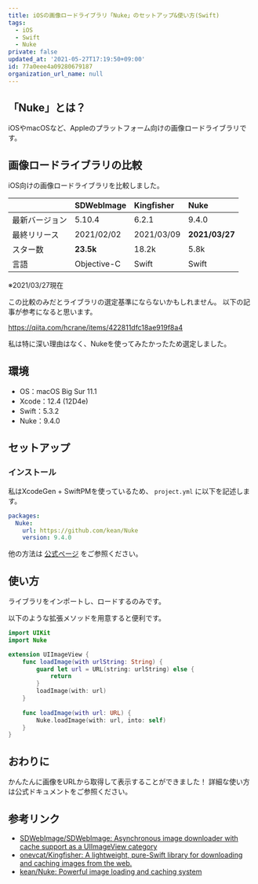 ```yaml
---
title: iOSの画像ロードライブラリ「Nuke」のセットアップ&使い方(Swift)
tags:
  - iOS
  - Swift
  - Nuke
private: false
updated_at: '2021-05-27T17:19:50+09:00'
id: 77a0eee4a09280679187
organization_url_name: null
---
```

## 「Nuke」とは？

iOSやmacOSなど、Appleのプラットフォーム向けの画像ロードライブラリです。

## 画像ロードライブラリの比較

iOS向けの画像ロードライブラリを比較しました。

||SDWebImage|Kingfisher|Nuke|
|:--|:--|:--|:--|
|最新バージョン|5.10.4|6.2.1|9.4.0|
|最終リリース|2021/02/02|2021/03/09|__2021/03/27__|
|スター数|__23.5k__|18.2k|5.8k|
|言語|Objective-C|Swift|Swift|

※2021/03/27現在

この比較のみだとライブラリの選定基準にならないかもしれません。
以下の記事が参考になると思います。

https://qiita.com/hcrane/items/422811dfc18ae919f8a4

私は特に深い理由はなく、Nukeを使ってみたかったため選定しました。

## 環境

- OS：macOS Big Sur 11.1
- Xcode：12.4 (12D4e)
- Swift：5.3.2
- Nuke：9.4.0

## セットアップ

### インストール

私はXcodeGen + SwiftPMを使っているため、 `project.yml` に以下を記述します。

```yaml:project.yml
packages:
  Nuke:
    url: https://github.com/kean/Nuke
    version: 9.4.0
```

他の方法は [公式ページ](https://github.com/kean/Nuke/blob/master/Documentation/Guides/installation-guide.md) をご参照ください。

## 使い方

ライブラリをインポートし、ロードするのみです。

以下のような拡張メソッドを用意すると便利です。

```swift:UIImageView+URL.swift
import UIKit
import Nuke

extension UIImageView {
    func loadImage(with urlString: String) {
        guard let url = URL(string: urlString) else {
            return
        }
        loadImage(with: url)
    }
    
    func loadImage(with url: URL) {
        Nuke.loadImage(with: url, into: self)
    }
}
```

## おわりに

かんたんに画像をURLから取得して表示することができました！
詳細な使い方は公式ドキュメントをご参照ください。

## 参考リンク

- [SDWebImage/SDWebImage: Asynchronous image downloader with cache support as a UIImageView category](https://github.com/SDWebImage/SDWebImage)
- [onevcat/Kingfisher: A lightweight, pure-Swift library for downloading and caching images from the web.](https://github.com/onevcat/Kingfisher)
- [kean/Nuke: Powerful image loading and caching system](https://github.com/kean/Nuke)
